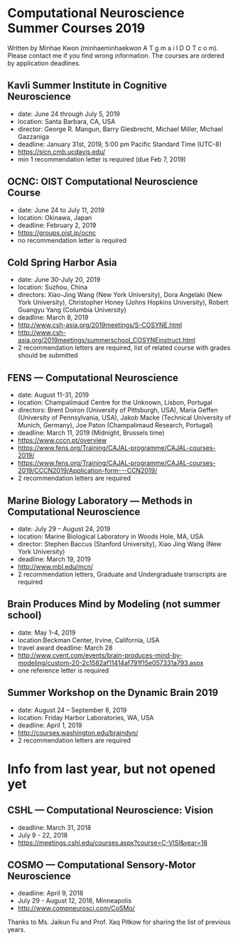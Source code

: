 # Computational Neuroscience Summer Courses 2019
Written by Minhae Kwon (minhaeminhaekwon A T g m a i l D O T c o m). Please contact me if you find wrong information. The courses are ordered by application deadlines. 

## Kavli Summer Institute in Cognitive Neuroscience
- date: June 24 through July 5, 2019 
- location: Santa Barbara, CA, USA 
- director: George R. Mangun, Barry Giesbrecht, Michael Miller, Michael Gazzaniga
- deadline: January 31st, 2019, 5:00 pm Pacific Standard Time (UTC-8)
- https://sicn.cmb.ucdavis.edu/
- min 1 recommendation letter is required (due Feb 7, 2019)

## OCNC: OIST Computational Neuroscience Course
- date: June 24 to July 11, 2019
- location: Okinawa, Japan
- deadline: February 2, 2019
- https://groups.oist.jp/ocnc
- no recommendation letter is required

## Cold Spring Harbor Asia
- date: June 30-July 20, 2019
- location: Suzhou, China 
- directors: Xiao-Jing Wang (New York University), Dora Angelaki (New York University), Christopher Honey (Johns Hopkins University), Robert Guangyu Yang (Columbia University)
- deadline: March 8, 2019
- http://www.csh-asia.org/2019meetings/S-COSYNE.html
- http://www.csh-asia.org/2019meetings/summerschool_COSYNEinstruct.html
- 2 recommendation letters are required, list of related course with grades should be submitted

## FENS — Computational Neuroscience
- date: August 11-31, 2019
- location: Champalimaud Centre for the Unknown, Lisbon, Portugal
- directors: Brent Doiron (University of Pittsburgh, USA), Maria Geffen (University of Pennsylvania, USA), Jakob Macke (Technical University of Munich, Germany), Joe Paton (Champalimaud Research, Portugal)
- deadline: March 11, 2019 (Midnight, Brussels time)
- https://www.cccn.pt/overview
- https://www.fens.org/Training/CAJAL-programme/CAJAL-courses-2019/
- https://www.fens.org/Training/CAJAL-programme/CAJAL-courses-2019/CCCN2019/Application-form---CCN2019/
- 2 recommendation letters are required

## Marine Biology Laboratory — Methods in Computational Neuroscience
- date: July 29 – August 24, 2019
- location: Marine Biological Laboratory in Woods Hole, MA, USA
- director: Stephen Baccus (Stanford University), Xiao Jing Wang (New York University)
- deadline: March 19, 2019
- http://www.mbl.edu/mcn/
- 2 recommendation letters, Graduate and Undergraduate transcripts are required

## Brain Produces Mind by Modeling (not summer school)
- date: May 1-4, 2019
- location:Beckman Center, Irvine, California, USA
- travel award deadline: March 28
- http://www.cvent.com/events/brain-produces-mind-by-modeling/custom-20-2c1582af11414af791f15e057331a793.aspx
- one reference letter is required

## Summer Workshop on the Dynamic Brain 2019
- date: August 24 – September 8, 2019
- location: Friday Harbor Laboratories, WA, USA
- deadline: April 1, 2019
- http://courses.washington.edu/braindyn/
- 2 recommendation letters are required

# Info from last year, but not opened yet
## CSHL — Computational Neuroscience: Vision
- deadline: March 31, 2018
- July 9 - 22, 2018
- https://meetings.cshl.edu/courses.aspx?course=C-VISI&year=18

## COSMO — Computational Sensory-Motor Neuroscience
- deadline: April 9, 2018
- July 29 - August 12, 2018, Minneapolis
- http://www.compneurosci.com/CoSMo/

Thanks to Ms. Jaikun Fu and Prof. Xaq Pitkow for sharing the list of previous years.
